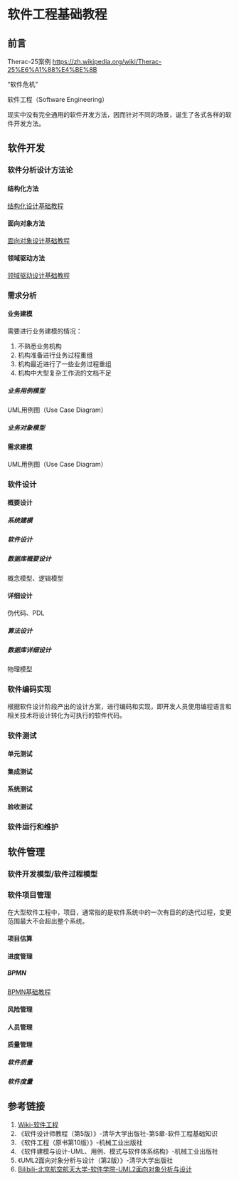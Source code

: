 # 软件工程基础教程


## 前言

Therac-25案例
https://zh.wikipedia.org/wiki/Therac-25%E6%A1%88%E4%BE%8B

“软件危机”

软件工程（Software Engineering）

现实中没有完全通用的软件开发方法，因而针对不同的场景，诞生了各式各样的软件开发方法。


## 软件开发


### 软件分析设计方法论


#### 结构化方法
[结构化设计基础教程](work/methodology/SoftwareEngineering/Analysis-and-Design/Structured-Design/结构化设计基础教程.md)


#### 面向对象方法

[面向对象设计基础教程](work/methodology/SoftwareEngineering/Analysis-and-Design/Object-Oriented-Design/面向对象设计基础教程.md)


#### 领域驱动方法

[领域驱动设计基础教程](work/methodology/SoftwareEngineering/Analysis-and-Design/Domain-Driven-Design/领域驱动设计基础教程.md)

### 需求分析


#### 业务建模

需要进行业务建模的情况：
1. 不熟悉业务机构
2. 机构准备进行业务过程重组
3. 机构最近进行了一些业务过程重组
4. 机构中大型复杂工作流的文档不足


##### 业务用例模型

UML用例图（Use Case Diagram）

##### 业务对象模型


#### 需求建模

UML用例图（Use Case Diagram）


### 软件设计


#### 概要设计


##### 系统建模



##### 软件设计


##### 数据库概要设计

概念模型、逻辑模型



#### 详细设计

伪代码、PDL


##### 算法设计

##### 数据库详细设计

物理模型


### 软件编码实现

根据软件设计阶段产出的设计方案，进行编码和实现，即开发人员使用编程语言和相关技术将设计转化为可执行的软件代码。

### 软件测试

#### 单元测试

#### 集成测试

#### 系统测试

#### 验收测试


### 软件运行和维护


## 软件管理


### 软件开发模型/软件过程模型


### 软件项目管理

在大型软件工程中，项目，通常指的是软件系统中的一次有目的的迭代过程，变更范围最大不会超出整个系统。

#### 项目估算


#### 进度管理

##### BPMN

[BPMN基础教程](work/methodology/SoftwareEngineering/BPMN基础教程.md)

#### 风险管理

#### 人员管理


#### 质量管理


##### 软件质量


##### 软件度量


## 参考链接
1. [Wiki-软件工程](https://zh.wikipedia.org/wiki/%E8%BD%AF%E4%BB%B6%E5%B7%A5%E7%A8%8B)
2. 《软件设计师教程（第5版）》-清华大学出版社-第5章-软件工程基础知识
3. 《软件工程（原书第10版）》-机械工业出版社
4. 《软件建模与设计-UML、用例、模式与软件体系结构》-机械工业出版社
5. 《UML2面向对象分析与设计（第2版）》-清华大学出版社
6. [Bilibili-北京航空航天大学-软件学院-UML2面向对象分析与设计](https://www.bilibili.com/video/BV1fq4y1q7KP)